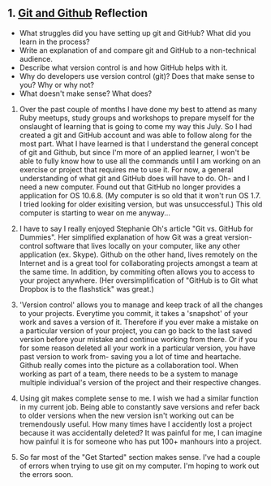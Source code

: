 ## 1. [Git and Github](1_get_started/readme.md) Reflection

* What struggles did you have setting up git and GitHub? What did you learn in the process?
* Write an explanation of and compare git and GitHub to a non-technical audience. 
* Describe what version control is and how GitHub helps with it.
* Why do developers use version control (git)? Does that make sense to you? Why or why not?
* What doesn't make sense? What does?

<!-- Add your reflection here. Remove the comment markers -->
1) Over the past couple of months I have done my best to attend as many Ruby meetups, study groups and workshops to prepare myself for the onslaught of learning that is going to come my way this July. So I had created a git and GitHub account and was able to follow along for the most part. What I have learned is that I understand the general concept of git and Github, but since I'm more of an applied learner, I won't be able to fully know how to use all the commands until I am working on an exercise or project that requires me to use it. For now, a general understanding of what git and GitHub does will have to do. Oh- and I need a new computer. Found out that GitHub no longer provides a application for OS 10.6.8. (My computer is so old that it won't run OS 1.7. I tried looking for older exisiting version, but was unsuccessful.) This old computer is starting to wear on me anyway...

2) I have to say I really enjoyed Stephanie Oh's article "Git vs. GitHub for Dummies". Her simplified explanation of how Git was a great version-control software that lives locally on your computer, like any other application (ex. Skype). Github on the other hand, lives remotely on the Internet and is a great tool for collaborating projects amongst a team at the same time. In addition, by commiting often allows you to access to your project anywhere. (Her oversimplification of "GitHub is to Git what Dropbox is to the flashstick" was great.)

3) 'Version control' allows you to manage and keep track of all the changes to your projects. Everytime you commit, it takes a 'snapshot' of your work and saves a version of it. Therefore if you ever make a mistake on a particular version of your project, you can go back to the last saved version before your mistake and continue working from there. Or if you for some reason deleted all your work in a particular version, you have past version to work from- saving you a lot of time and heartache. Github really comes into the picture as a collaboration tool. When working as part of a team, there needs to be a system to manage multiple individual's version of the project and their respective changes. 

4) Using git makes complete sense to me. I wish we had a similar function in my current job. Being able to constantly save versions and refer back to older versions when the new version isn't working out can be tremendously useful. How many times have I accidently lost a project because it was accidentally deleted? It was painful for me, I can imagine how painful it is for someone who has put 100+ manhours into a project.

5) So far most of the "Get Started" section makes sense. I've had a couple of errors when trying to use git on my computer. I'm hoping to work out the errors soon. 
